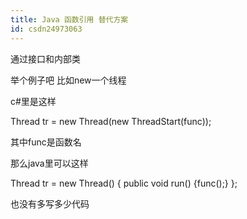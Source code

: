 ```yaml
---
title: Java 函数引用 替代方案
id: csdn24973063
---
```


通过接口和内部类

举个例子吧 比如new一个线程

c#里是这样

Thread tr = new Thread(new ThreadStart(func));

其中func是函数名

那么java里可以这样

Thread tr = new Thread()
{
public void run() {func();}
};

也没有多写多少代码